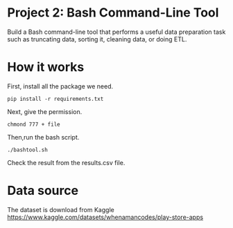 # Project 2: Bash Command-Line Tool
  Build a Bash command-line tool that performs a useful data preparation task such as truncating data, sorting it, cleaning data, or doing ETL. 
# How it works
  First, install all the package we need.  
  
  ```pip install -r requirements.txt```  
  
  Next, give the permission.  
  
  ```chmond 777 + file```  
  
  Then,run the bash script.  
  
  ```./bashtool.sh```  
  
  Check the result from the results.csv file.
  
# Data source
  The dataset is download from Kaggle https://www.kaggle.com/datasets/whenamancodes/play-store-apps
  
  
 
